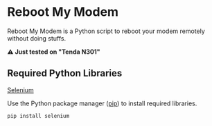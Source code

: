 # Reboot My Modem
Reboot My Modem is a Python script to reboot your modem remotely without doing stuffs.

**⚠️ Just tested on "Tenda N301"**

## Required Python Libraries
[Selenium](https://www.selenium.dev/)

Use the Python package manager ([pip](https://pip.pypa.io/en/stable/)) to install required libraries.
```bash
pip install selenium
```

